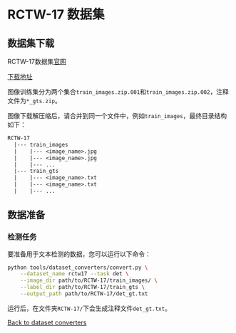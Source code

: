 # RCTW-17 数据集

## 数据集下载

RCTW-17数据集[官网](https://rctw.vlrlab.net/)

[下载地址](https://rctw.vlrlab.net/dataset)

图像训练集分为两个集合`train_images.zip.001`和`train_images.zip.002`，注释文件为`*_gts.zip`。

图像下载解压缩后，请合并到同一个文件中，例如`train_images`，最终目录结构如下：
```txt
RCTW-17
  |--- train_images
  |    |--- <image_name>.jpg
  |    |--- <image_name>.jpg
  |    |--- ...
  |--- train_gts
  |    |--- <image_name>.txt
  |    |--- <image_name>.txt
  |    |--- ...
```

## 数据准备

### 检测任务

要准备用于文本检测的数据，您可以运行以下命令：

```bash
python tools/dataset_converters/convert.py \
    --dataset_name rctw17 --task det \
    --image_dir path/to/RCTW-17/train_images/ \
    --label_dir path/to/RCTW-17/train_gts \
    --output_path path/to/RCTW-17/det_gt.txt
```

运行后，在文件夹`RCTW-17/`下会生成注释文件`det_gt.txt`。

[Back to dataset converters](converters.md)
